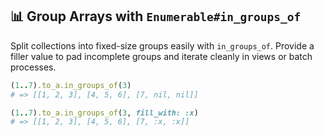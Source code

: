 ## 📊 Group Arrays with `Enumerable#in_groups_of`
Split collections into fixed-size groups easily with `in_groups_of`. Provide a filler value to pad incomplete groups and iterate cleanly in views or batch processes.

```ruby
(1..7).to_a.in_groups_of(3)
# => [[1, 2, 3], [4, 5, 6], [7, nil, nil]]

(1..7).to_a.in_groups_of(3, fill_with: :x)
# => [[1, 2, 3], [4, 5, 6], [7, :x, :x]]
```

